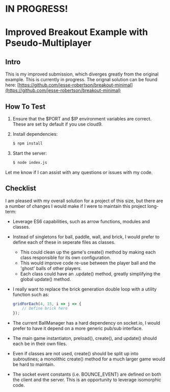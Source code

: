# IN PROGRESS!

# Improved Breakout Example with Pseudo-Multiplayer 

## Intro
This is my improved submission, which diverges greatly from the original example.  This is currently in progress.  The orignal solution can be found here: [https://github.com/jesse-robertson/breakout-minimal](https://github.com/jesse-robertson/breakout-minimal)

## How To Test

1. Ensure that the $PORT and $IP environment variables are correct. These are set by default if you use cloud9.
2. Install dependencies:

    ```sh
    $ npm install
    ```
    
3. Start the server:

    ```sh
    $ node index.js
    ```

Let me know if I can assist with any questions or issues with my code.

## Checklist
I am pleased with my overall solution for a project of this size, but there are a number of changes I would make if I were to maintain this project long-term:
- Leverage ES6 capabilities, such as arrow functions, modules and classes.
- Instead of singletons for ball, paddle, wall, and brick, I would prefer to define each of these in seperate files as classes.
    - This could clean up the game's create() method by making each class responsible for its own configuration.
    - This would improve code re-use between the player ball and the 'ghost' balls of other players.
    - Each class could have an .update() method, greatly simplifying the global update() method.
- I really want to replace the brick generation double loop with a utility function such as: 

    ```javascript
    gridForEach(4, 15, i => j => {
        // Define brick here
    });
    ```

- The current BallManager has a hard dependency on socket.io, I would prefer to have it depend on a more generic pub/sub interface.
- The main game instantiaton, preload(), create(), and update() should each be in their own files.
- Even if classes are not used, create() should be split up into subroutines; a monolithic create() method for a much larger game would be hard to maintain.
- The socket event constants (i.e. BOUNCE_EVENT) are defined on both the client and the server.  This is an opportunity to leverage isomorphic code.




